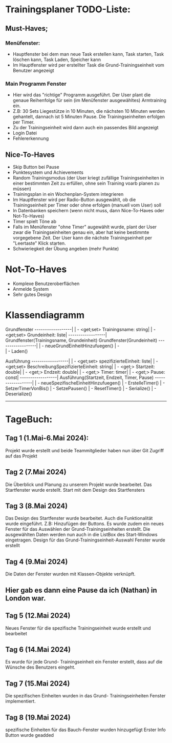 # Trainingsplaner TODO-Liste:

## Must-Haves;

### Menüfenster:
- Hauptfenster bei dem man neue Task erstellen kann, Task starten, Task löschen kann, Task Laden, Speicher kann
- Im Hauptfenster wird per erstellter Task die Grund-Trainingseinheit vom Benutzer angezeigt
###

### Main Programm Fenster
- Hier wird das "richtige" Programm ausgeführt. Der User plant die genaue Reihenfolge für sein (im Menüfenster ausgewähltes) Armtraining ein.
- Z.B: 30 Sets Liegestütze in 10 Minuten, die nächsten 10 Minuten werden gehantelt, dannach ist 5 Minuten Pause. Die Trainingseinheiten erfolgen per Timer.
- Zu der Trainingseinheit wird dann auch ein passendes Bild angezeigt
- Login Datei
- Fehlererkennung

## Nice-To-Haves
- Skip Button bei Pause 
- Punktesystem und Achievements
- Random Trainingsmodus (der User kriegt zufällige Trainingseinheiten in einer bestimmten Zeit zu erfüllen, ohne sein Training voarb planen zu müssen)
- Trainingsplan in ein Wochenplan-System integrieren
- Im Hauptfenster wird per Radio-Button ausgewählt, ob die Trainingseinheit per Timer oder ohne erfolgen (manuell vom User) soll
- In Datenbanken speichern (wenn nicht muss, dann Nice-To-Haves oder Not-To-Haves)
- Timer spielt Töne ab
- Falls im Menüfenster "ohne Timer" augewählt wurde, plant der User zwar die Trainingseinheiten genau ein, aber hat keine bestimmte vorgegebene Zeit. Der User kann die nächste Trainingseinheit per "Leertaste" Klick starten.
- Schwieriegkeit der Übung angeben (mehr Punkte)

# Not-To-Haves
- Komplexe Benutzeroberflächen
- Anmelde System
- Sehr gutes Design

# Klassendiagramm

 Grundfenster
------------------|
| - <get;set> Trainingsname: string|
| - <get;set> Grundeinheit: liste|
------------------|
Grundfenster(Trainingsname, Grundeinheit)
Grundfenster(Grundeinheit)
------------------|
| - neueGrundEinheitHinzufuegen()
| -     
| - Laden()

Ausführung
------------------|
| - <get;set> spezifizierteEinheit: liste|
| - <get;set> BeschreibungSpezifizierteEinheit: string|
| - <get;> Startzeit: double|
| - <get;> Endzeit: double|
| - <get;> Timer: timer|
| - <get;> Pause: const|
------------------|
Ausführung(Startzeit, Endzeit, Timer, Pause)
------------------|
| - neueSpezifischeEinheitHinzufuegen()
| - ErstelleTimer()
| - SetzerTimerVonBis()
| - SetzePausen()
| - ResetTimer()
| - Serialize()
| - Deserialize()

-----------------------------
# TageBuch:

## Tag 1 (1.Mai-6.Mai 2024):
Projekt wurde erstellt und beide Teammitglieder haben nun über Git Zugriff auf das Projekt

## Tag 2 (7.Mai 2024)
Die Überblick und Planung zu unserem Projekt wurde bearbeitet. Das Startfenster wurde erstellt. Start mit dem Design des Startfensters

## Tag 3 (8.Mai 2024)
Das Design des Startfenster wurde bearbeitet. Auch die Funktionalität wurde eingeführt. Z.B: Hinzufügen der Buttons. 
Es wurde zudem ein neues Fenster für das Auswählen der Grund-Trainingseinheiten erstellt.
Die ausgewählten Daten werden nun auch in die ListBox des Start-Windows eingetragen. Design für das Grund-Trainingseinheit-Auswahl Fenster wurde erstellt

## Tag 4 (9.Mai 2024)
Die Daten der Fenster wurden mit Klassen-Objekte verknüpft.

## Hier gab es dann eine Pause da ich (Nathan) in London war.

## Tag 5 (12.Mai 2024)
Neues Fenster für die spezifische Trainingseinheit wurde erstellt und bearbeitet

## Tag 6 (14.Mai 2024)
Es wurde für jede Grund- Trainingseinheit ein Fenster erstellt, dass auf die Wünsche des Benutzers eingeht.

## Tag 7 (15.Mai 2024)
Die spezifischen Einheiten wurden in das Grund- Trainingseinheiten Fenster implementiert.

## Tag 8 (19.Mai 2024)
spezifische Einheiten für das Bauch-Fenster wurden hinzugefügt
Erster Info Button wurde geadded